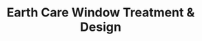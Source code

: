 ---
title: "Earth Care Window Treatment & Design"
url: /delafield/earth-care-window-treatment-and-design/
shop: window blind
---